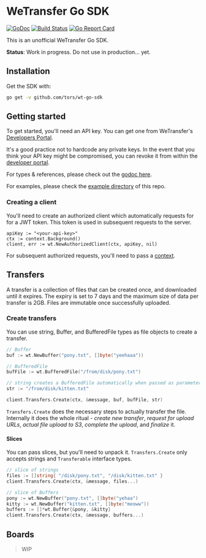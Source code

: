 # WeTransfer Go SDK
[![GoDoc](https://godoc.org/github.com/tors/wt-go-sdk/wt?status.svg)](https://godoc.org/github.com/tors/wt-go-sdk/wt) [![Build Status](https://travis-ci.org/tors/wt-go-sdk.svg?branch=master)](https://travis-ci.org/tors/wt-go-sdk) [![Go Report Card](https://goreportcard.com/badge/github.com/tors/wt-go-sdk)](https://goreportcard.com/report/github.com/tors/wt-go-sdk)

This is an unofficial WeTransfer Go SDK.

**Status**: Work in progress. Do not use in production... yet.

## Installation

Get the SDK with:

```bash
go get -v github.com/tors/wt-go-sdk
```

## Getting started

To get started, you'll need an API key. You can get one from WeTransfer's
[Developers Portal](https://developers.wetransfer.com/).

It's a good practice not to hardcode any private keys. In the event that you
think your API key might be compromised, you can revoke it from within the
[developer portal](https://developers.wetransfer.com/).

For types & references, please check out the [godoc
here](https://godoc.org/github.com/tors/wt-go-sdk/wt).

For examples, please check the [example directory](https://github.com/tors/wt-go-sdk/tree/master/example) of this repo.

### Creating a client

You'll need to create an authorized client which automatically requests for for
a JWT token. This token is used in subsequent requests to the server.

```
apiKey := "<your-api-key>"
ctx := context.Background()
client, err := wt.NewAuthorizedClient(ctx, apiKey, nil)
```

For subsequent authorized requests, you'll need to pass a
[context](https://golang.org/pkg/context).

## Transfers

A transfer is a collection of files that can be created once, and downloaded
until it expires. The expiry is set to 7 days and the maximum size of data per
transfer is 2GB. Files are immutable once successfully uploaded.

### Create transfers

You can use string, Buffer, and BufferedFile types as file objects to create
a transfer.

```go
// Buffer
buf := wt.NewBuffer("pony.txt", []byte("yeehaaa"))

// BufferedFile
bufFile := wt.BufferedFile("/from/disk/pony.txt")

// string creates a BufferedFile automatically when passed as parameter
str := "/from/disk/kitten.txt"

client.Transfers.Create(ctx, &message, buf, bufFile, str)
```

`Transfers.Create` does the necessary steps to actually transfer the file.
Internally it does the whole ritual - _create new transfer_, _request for upload
URLs_, _actual file upload to S3_, _complete the upload_, and _finalize_ it.

#### Slices

You can pass slices, but you'll need to unpack it. `Transfers.Create` only
accepts strings and `Transferable` interface types.

```go
// slice of strings
files := []string{ "/disk/pony.txt", "/disk/kitten.txt" }
client.Transfers.Create(ctx, &message, files...)

// slice of Buffers
pony := wt.NewBuffer("pony.txt", []byte("yehaa")
kitty := wt.NewBuffer("kitten.txt", []byte("meoww"))
buffers := []*wt.Buffer{&pony, &kitty}
client.Transfers.Create(ctx, &message, buffers...)
```

## Boards
> WIP

